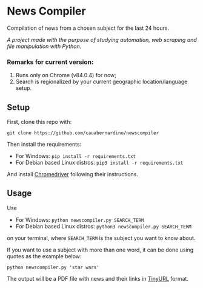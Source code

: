 # News Compiler

Compilation of news from a chosen subject for the last 24 hours.


*A project made with the purpose of studying automation, web scraping and file manipulation with Python.*


###  Remarks for current version:

1) Runs only on Chrome (v84.0.4) for now;
2) Search is regionalized by your current geographic location/language setup.

## Setup

First, clone this repo with:

`git clone https://github.com/cauabernardino/newscompiler`

Then install the requirements:
- For Windows: `pip install -r requirements.txt`
- For Debian based Linux distros: `pip3 install -r requirements.txt`

And install [Chromedriver](https://github.com/SeleniumHQ/selenium/wiki/ChromeDriver) following their instructions.



## Usage

Use

* For Windows: `python newscompiler.py SEARCH_TERM`
* For Debian based Linux distros: `python3 newscompiler.py SEARCH_TERM` 

on your terminal, where `SEARCH_TERM` is the subject you want to know about. 

If you want to use a subject with more than one word, it can be done using quotes as the example below:

`python newscompiler.py 'star wars'`



The output will be a PDF file with news and their links in [TinyURL](https://tinyurl.com/) format.
